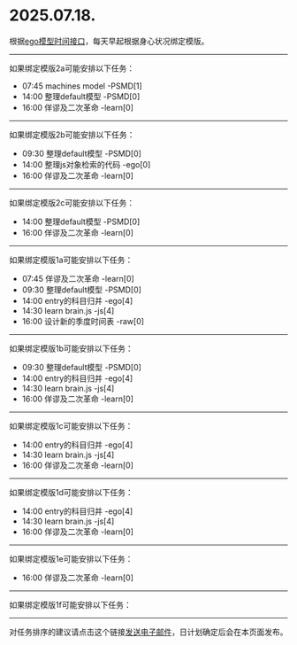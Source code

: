 # 2025.07.18.

根据[ego模型时间接口](https://gitee.com/hyg/blog/blob/master/timeflow.md)，每天早起根据身心状况绑定模版。

---
如果绑定模版2a可能安排以下任务：

- 07:45	machines model -PSMD[1]
- 14:00	整理default模型 -PSMD[0]
- 16:00	佯谬及二次革命 -learn[0]

---
如果绑定模版2b可能安排以下任务：

- 09:30	整理default模型 -PSMD[0]
- 14:00	整理js对象检索的代码 -ego[0]
- 16:00	佯谬及二次革命 -learn[0]

---
如果绑定模版2c可能安排以下任务：

- 14:00	整理default模型 -PSMD[0]
- 16:00	佯谬及二次革命 -learn[0]

---
如果绑定模版1a可能安排以下任务：

- 07:45	佯谬及二次革命 -learn[0]
- 09:30	整理default模型 -PSMD[0]
- 14:00	entry的科目归并 -ego[4]
- 14:30	learn brain.js -js[4]
- 16:00	设计新的季度时间表 -raw[0]

---
如果绑定模版1b可能安排以下任务：

- 09:30	整理default模型 -PSMD[0]
- 14:00	entry的科目归并 -ego[4]
- 14:30	learn brain.js -js[4]
- 16:00	佯谬及二次革命 -learn[0]

---
如果绑定模版1c可能安排以下任务：

- 14:00	entry的科目归并 -ego[4]
- 14:30	learn brain.js -js[4]
- 16:00	佯谬及二次革命 -learn[0]

---
如果绑定模版1d可能安排以下任务：

- 14:00	entry的科目归并 -ego[4]
- 14:30	learn brain.js -js[4]
- 16:00	佯谬及二次革命 -learn[0]

---
如果绑定模版1e可能安排以下任务：

- 16:00	佯谬及二次革命 -learn[0]

---
如果绑定模版1f可能安排以下任务：


---
对任务排序的建议请点击这个链接<a href="mailto:huangyg@mars22.com?subject=关于2025.07.18.任务排序的建议&body=date: 2025.07.18.%0D%0Afile: ../../blog/release/time/d.20250718.md%0D%0A---请勿修改邮件主题及以上内容---%0D%0A">发送电子邮件</a>，日计划确定后会在本页面发布。